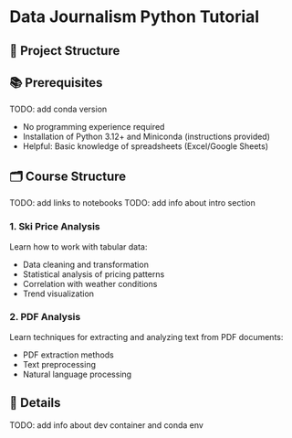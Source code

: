 # Data Journalism Python Tutorial

## 📁 Project Structure

## 📚 Prerequisites
TODO: add conda version

- No programming experience required
- Installation of Python 3.12+ and Miniconda (instructions provided)
- Helpful: Basic knowledge of spreadsheets (Excel/Google Sheets)

## 🗂 Course Structure

TODO: add links to notebooks
TODO: add info about intro section

### 1. Ski Price Analysis
Learn how to work with tabular data:

- Data cleaning and transformation
- Statistical analysis of pricing patterns
- Correlation with weather conditions
- Trend visualization

### 2. PDF Analysis
Learn techniques for extracting and analyzing text from PDF documents:

- PDF extraction methods
- Text preprocessing
- Natural language processing

## 🔄 Details
TODO: add info about dev container and conda env
